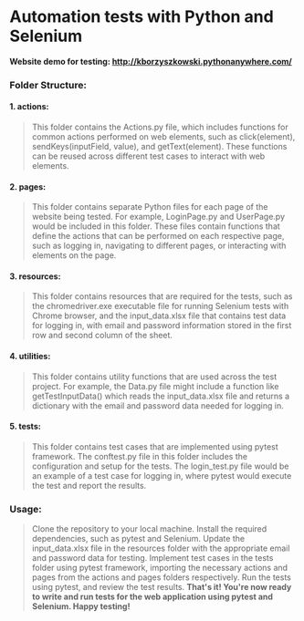 # Automation tests with Python and Selenium

**Website demo for testing: http://kborzyszkowski.pythonanywhere.com/**

### Folder Structure:
#### 1. actions:
> This folder contains the Actions.py file, which includes functions for common actions performed on web elements, such as click(element), sendKeys(inputField, value), and getText(element). These functions can be reused across different test cases to interact with web elements.

#### 2. pages:
> This folder contains separate Python files for each page of the website being tested. For example, LoginPage.py and UserPage.py would be included in this folder. These files contain functions that define the actions that can be performed on each respective page, such as logging in, navigating to different pages, or interacting with elements on the page.

#### 3. resources:
> This folder contains resources that are required for the tests, such as the chromedriver.exe executable file for running Selenium tests with Chrome browser, and the input_data.xlsx file that contains test data for logging in, with email and password information stored in the first row and second column of the sheet.

#### 4. utilities:
> This folder contains utility functions that are used across the test project. For example, the Data.py file might include a function like getTestInputData() which reads the input_data.xlsx file and returns a dictionary with the email and password data needed for logging in.

#### 5. tests:
> This folder contains test cases that are implemented using pytest framework. The conftest.py file in this folder includes the configuration and setup for the tests. The login_test.py file would be an example of a test case for logging in, where pytest would execute the test and report the results.

### Usage:
> Clone the repository to your local machine.
> Install the required dependencies, such as pytest and Selenium.
> Update the input_data.xlsx file in the resources folder with the appropriate email and password data for testing.
> Implement test cases in the tests folder using pytest framework, importing the necessary actions and pages from the actions and pages folders respectively.
> Run the tests using pytest, and review the test results.
**That's it! You're now ready to write and run tests for the web application using pytest and Selenium. Happy testing!**
